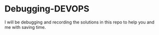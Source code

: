 # Debugging-DEVOPS
I will be debugging and recording the solutions in this repo to help you and me with saving time.
